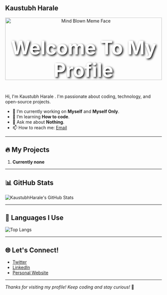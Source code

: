## Kaustubh Harale
<div align="center">

  <!-- 🤯 Mind‑Blown Meme Reaction Banner -->
  <img src="https://media.giphy.com/media/l0MYt5jPR6QX5pnqM/giphy.gif" width="100%" height="200" alt="Mind Blown Meme Face">

  <!-- 🎙️ Header Text -->
  <h1 style="color:white; font-size: 60px; margin-top: -140px; text-shadow: 3px 3px 6px #000;">
    Welcome To My Profile
  </h1>


</div>


Hi, I'm Kaustubh Harale . I'm passionate about coding, technology, and open-source projects.

- 🔭 I’m currently working on **Myself** and **Myself Only**.
- 🌱 I’m learning **How to code**.
- 💬 Ask me about **Nothing**.
- 📫 How to reach me: [Email](mailto:kaustubhharale20@gmail.com)

---

## 🔥 My Projects

1. **Currently none**

---

## 📊 GitHub Stats

![KaustubhHarale's GitHub Stats](https://github-readme-stats.vercel.app/api?username=KaustubhHarale&show_icons=true&theme=radical)

---

## 🧠 Languages I Use

![Top Langs](https://github-readme-stats.vercel.app/api/top-langs/?username=KaustubhHarale&langs_count=10&layout=compact&theme=radical)

---

## 🌐 Let's Connect!

- [Twitter](https://twitter.com/your_username)
- [LinkedIn](https://www.linkedin.com/in/your-linkedin)
- [Personal Website](https://www.kaustubharale.com)

---

*Thanks for visiting my profile! Keep coding and stay curious!* 🚀


